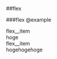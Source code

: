 ##flex

###flex
    @example
    <div class="flex -mg16b">
        <div class="flex__item styleguide-bg--strong">flex__item</div>
        <div class="styleguide-bg--light">hoge</div>
    </div>
    <div class="flex">
        <div class="flex__item styleguide-bg--strong">flex__item</div>
        <div class="styleguide-bg--light">hogehogehoge</div>
    </div>
